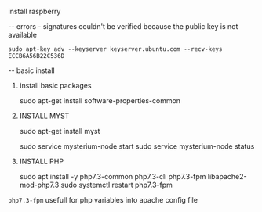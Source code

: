 install raspberry



-- errors 
	- signatures couldn't be verified because the public key is not available

	sudo apt-key adv --keyserver keyserver.ubuntu.com --recv-keys ECCB6A56B22C536D

-- basic install
1. install basic packages

	sudo apt-get install software-properties-common

2. INSTALL MYST

	sudo apt-get install myst

	sudo service mysterium-node start
 	sudo service mysterium-node status

3. INSTALL PHP

	sudo apt install -y php7.3-common php7.3-cli php7.3-fpm libapache2-mod-php7.3
	sudo systemctl restart php7.3-fpm

`php7.3-fpm` usefull for php variables into apache config file